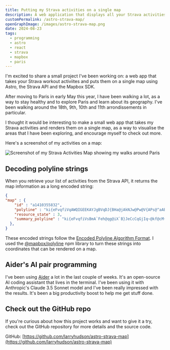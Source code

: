 ```yaml
---
title: Putting my Strava activities on a single map
description: A web application that displays all your Strava activities on a single, interactive map using Astro, React, and Mapbox GL.
customPermalink: /astro-strava-map/
openGraphImage: /images/astro-strava-map.png
date: 2024-08-23
tags:
  - programming
  - astro
  - react
  - strava
  - mapbox
  - paris
---
```


I'm excited to share a small project I've been working on: a web app that takes your Strava workout activiites and puts them on a single map using Astro, the Strava API and the Mapbox SDK.

After moving to Paris in early May this year, I have been walking a lot, as a way to stay healthy and to explore Paris and learn about its geography. I've been walking around the 18th, 9th, 10th and 11th arrondissements in particular.

I thought it would be interesting to make a small web app that takes my Strava activities and renders them on a single map, as a way to visualise the areas that I have been exploring, and encourage myself to check out more.

Here's a screenshot of my activities on a map:

![Screenshot of my Strava Activities Map showing my walks around Paris](/images/astro-strava-map-screenshot.jpg)

## Decoding polyline strings

When you retrieve your list of activities from the Strava API, it returns the map information as a long encoded string:
```json
{
"map" : {
    "id" : "a1410355832",
    "polyline" : "ki{eFvqfiVqAWQIGEEKAYJgBVqDJ{BHa@jAkNJw@Pw@V{APs@^aABQAOEQGKoJ_FuJkFqAo@{A}@sH{D...",
    "resource_state" : 3,
    "summary_polyline" : "ki{eFvqfiVsBmA`Feh@qg@iX`B}JeCcCqGjIq~@kf@cM{KeHeX`@_GdGkSeBiXtB}YuEkPwFyDeAzAe@..."
  },
}
```

These encoded strings follow the [Encoded Polyline Algorithm Format](https://developers.google.com/maps/documentation/utilities/polylinealgorithm). I used the [@mapbox/polyline](https://www.npmjs.com/package/@mapbox/polyline) npm library to turn these strings into coordinates that can be rendered on a map.

## Aider's AI pair programming

I've been using [Aider](https://aider.chat/) a lot in the last couple of weeks. It's an open-source AI coding assistant that lives in the terminal. I've been using it with Anthropic's Claude 3.5 Sonnet model and I've been really impressed with the results. It's been a big productivity boost to help me get stuff done.

## Check out the GitHub repo

If you're curious about how this project works and want to give it a try, check out the GitHub repository for more details and the source code.

GitHub: [https://github.com/larryhudson/astro-strava-map](https://github.com/larryhudson/astro-strava-map)

